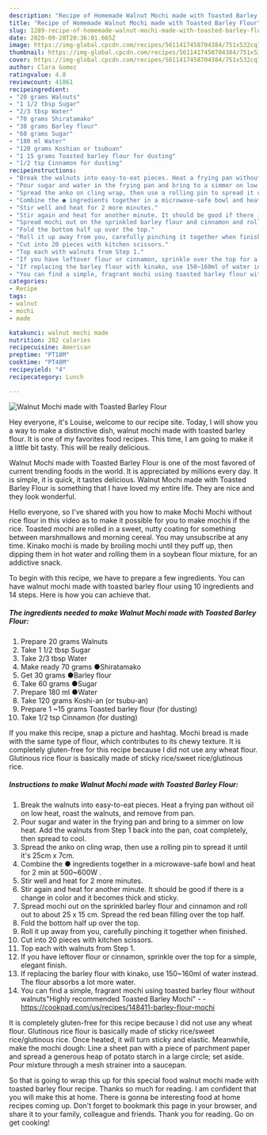 ```yaml
---
description: "Recipe of Homemade Walnut Mochi made with Toasted Barley Flour"
title: "Recipe of Homemade Walnut Mochi made with Toasted Barley Flour"
slug: 1289-recipe-of-homemade-walnut-mochi-made-with-toasted-barley-flour
date: 2020-09-20T20:36:01.665Z
image: https://img-global.cpcdn.com/recipes/5611417458704384/751x532cq70/walnut-mochi-made-with-toasted-barley-flour-recipe-main-photo.jpg
thumbnail: https://img-global.cpcdn.com/recipes/5611417458704384/751x532cq70/walnut-mochi-made-with-toasted-barley-flour-recipe-main-photo.jpg
cover: https://img-global.cpcdn.com/recipes/5611417458704384/751x532cq70/walnut-mochi-made-with-toasted-barley-flour-recipe-main-photo.jpg
author: Clara Gomez
ratingvalue: 4.8
reviewcount: 41861
recipeingredient:
- "20 grams Walnuts"
- "1 1/2 tbsp Sugar"
- "2/3 tbsp Water"
- "70 grams Shiratamako"
- "30 grams Barley flour"
- "60 grams Sugar"
- "180 ml Water"
- "120 grams Koshian or tsubuan"
- "1 15 grams Toasted barley flour for dusting"
- "1/2 tsp Cinnamon for dusting"
recipeinstructions:
- "Break the walnuts into easy-to-eat pieces. Heat a frying pan without oil on low heat, roast the walnuts, and remove from pan."
- "Pour sugar and water in the frying pan and bring to a simmer on low heat. Add the walnuts from Step 1 back into the pan, coat completely, then spread to cool."
- "Spread the anko on cling wrap, then use a rolling pin to spread it until it&#39;s 25cm x 7cm."
- "Combine the ● ingredients together in a microwave-safe bowl and heat for 2 min at 500~600W ."
- "Stir well and heat for 2 more minutes."
- "Stir again and heat for another minute. It should be good if there is a change in color and it becomes thick and sticky."
- "Spread mochi out on the sprinkled barley flour and cinnamon and roll out to about 25 x 15 cm. Spread the red bean filling over the top half."
- "Fold the bottom half up over the top."
- "Roll it up away from you, carefully pinching it together when finished."
- "Cut into 20 pieces with kitchen scissors."
- "Top each with walnuts from Step 1."
- "If you have leftover flour or cinnamon, sprinkle over the top for a simple, elegant finish."
- "If replacing the barley flour with kinako, use 150~160ml of water instead. The flour absorbs a lot more water."
- "You can find a simple, fragrant mochi using toasted barley flour without walnuts&#34;Highly recommended Toasted Barley Mochi&#34;  https://cookpad.com/us/recipes/148411-barley-flour-mochi"
categories:
- Recipe
tags:
- walnut
- mochi
- made

katakunci: walnut mochi made 
nutrition: 202 calories
recipecuisine: American
preptime: "PT18M"
cooktime: "PT48M"
recipeyield: "4"
recipecategory: Lunch

---
```



![Walnut Mochi made with Toasted Barley Flour](https://img-global.cpcdn.com/recipes/5611417458704384/751x532cq70/walnut-mochi-made-with-toasted-barley-flour-recipe-main-photo.jpg)

Hey everyone, it's Louise, welcome to our recipe site. Today, I will show you a way to make a distinctive dish, walnut mochi made with toasted barley flour. It is one of my favorites food recipes. This time, I am going to make it a little bit tasty. This will be really delicious.

Walnut Mochi made with Toasted Barley Flour is one of the most favored of current trending foods in the world. It is appreciated by millions every day. It is simple, it is quick, it tastes delicious. Walnut Mochi made with Toasted Barley Flour is something that I have loved my entire life. They are nice and they look wonderful.

Hello everyone, so I&#39;ve shared with you how to make Mochi Mochi without rice flour in this video as to make it possible for you to make mochis if the rice. Toasted mochi are rolled in a sweet, nutty coating for something between marshmallows and morning cereal. You may unsubscribe at any time. Kinako mochi is made by broiling mochi until they puff up, then dipping them in hot water and rolling them in a soybean flour mixture, for an addictive snack.


To begin with this recipe, we have to prepare a few ingredients. You can have walnut mochi made with toasted barley flour using 10 ingredients and 14 steps. Here is how you can achieve that.

<!--inarticleads1-->

##### The ingredients needed to make Walnut Mochi made with Toasted Barley Flour:

1. Prepare 20 grams Walnuts
1. Take 1 1/2 tbsp Sugar
1. Take 2/3 tbsp Water
1. Make ready 70 grams ●Shiratamako
1. Get 30 grams ●Barley flour
1. Take 60 grams ●Sugar
1. Prepare 180 ml ●Water
1. Take 120 grams Koshi-an (or tsubu-an)
1. Prepare 1 ~15 grams Toasted barley flour (for dusting)
1. Take 1/2 tsp Cinnamon (for dusting)


If you make this recipe, snap a picture and hashtag. Mochi bread is made with the same type of flour, which contributes to its chewy texture. It is completely gluten-free for this recipe because I did not use any wheat flour. Glutinous rice flour is basically made of sticky rice/sweet rice/glutinous rice. 

<!--inarticleads2-->

##### Instructions to make Walnut Mochi made with Toasted Barley Flour:

1. Break the walnuts into easy-to-eat pieces. Heat a frying pan without oil on low heat, roast the walnuts, and remove from pan.
1. Pour sugar and water in the frying pan and bring to a simmer on low heat. Add the walnuts from Step 1 back into the pan, coat completely, then spread to cool.
1. Spread the anko on cling wrap, then use a rolling pin to spread it until it&#39;s 25cm x 7cm.
1. Combine the ● ingredients together in a microwave-safe bowl and heat for 2 min at 500~600W .
1. Stir well and heat for 2 more minutes.
1. Stir again and heat for another minute. It should be good if there is a change in color and it becomes thick and sticky.
1. Spread mochi out on the sprinkled barley flour and cinnamon and roll out to about 25 x 15 cm. Spread the red bean filling over the top half.
1. Fold the bottom half up over the top.
1. Roll it up away from you, carefully pinching it together when finished.
1. Cut into 20 pieces with kitchen scissors.
1. Top each with walnuts from Step 1.
1. If you have leftover flour or cinnamon, sprinkle over the top for a simple, elegant finish.
1. If replacing the barley flour with kinako, use 150~160ml of water instead. The flour absorbs a lot more water.
1. You can find a simple, fragrant mochi using toasted barley flour without walnuts&#34;Highly recommended Toasted Barley Mochi&#34; -  - https://cookpad.com/us/recipes/148411-barley-flour-mochi


It is completely gluten-free for this recipe because I did not use any wheat flour. Glutinous rice flour is basically made of sticky rice/sweet rice/glutinous rice. Once heated, it will turn sticky and elastic. Meanwhile, make the mochi dough: Line a sheet pan with a piece of parchment paper and spread a generous heap of potato starch in a large circle; set aside. Pour mixture through a mesh strainer into a saucepan. 

So that is going to wrap this up for this special food walnut mochi made with toasted barley flour recipe. Thanks so much for reading. I am confident that you will make this at home. There is gonna be interesting food at home recipes coming up. Don't forget to bookmark this page in your browser, and share it to your family, colleague and friends. Thank you for reading. Go on get cooking!
